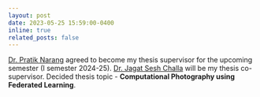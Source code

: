 ```yaml
---
layout: post
date: 2023-05-25 15:59:00-0400
inline: true
related_posts: false
---
```


<a href="https://www.bits-pilani.ac.in/pilani/pratiknarang/profile">Dr. Pratik Narang</a> agreed to become my thesis supervisor for the upcoming semester (I semester 2024-25). <a href="https://www.bits-pilani.ac.in/pilani/jagatsesh/profile">Dr. Jagat Sesh Challa</a> will be my thesis co-supervisor. Decided thesis topic - **Computational Photography using Federated Learning**.
